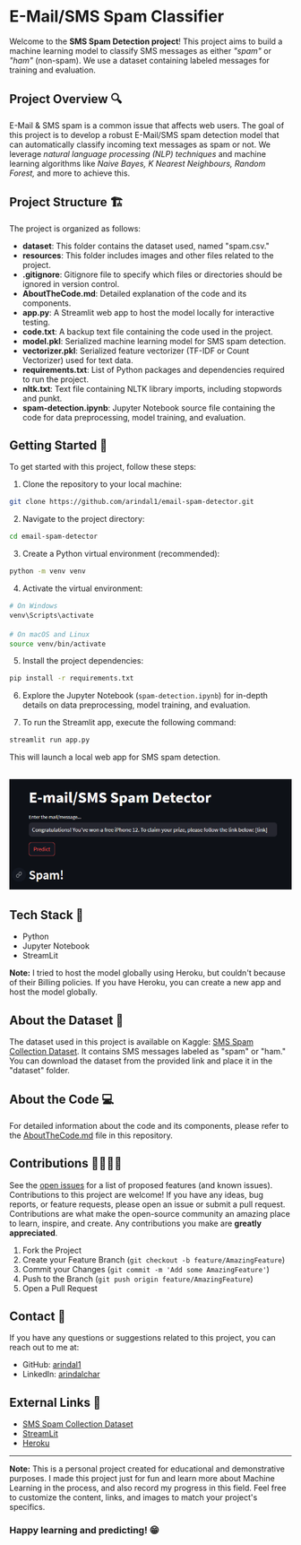 # E-Mail/SMS Spam Classifier

Welcome to the **SMS Spam Detection project**! This project aims to build a machine learning model to classify SMS messages as either *"spam"* or *"ham"* (non-spam). We use a dataset containing labeled messages for training and evaluation.

## Project Overview 🔍

E-Mail & SMS spam is a common issue that affects web users. The goal of this project is to develop a robust E-Mail/SMS spam detection model that can automatically classify incoming text messages as spam or not. We leverage *natural language processing (NLP) techniques* and machine learning algorithms like *Naive Bayes, K Nearest Neighbours, Random Forest,* and more to achieve this.

## Project Structure 🏗️

The project is organized as follows: 

- **dataset**: This folder contains the dataset used, named "spam.csv."
- **resources**: This folder includes images and other files related to the project.
- **.gitignore**: Gitignore file to specify which files or directories should be ignored in version control.
- **AboutTheCode.md**: Detailed explanation of the code and its components.
- **app.py**: A Streamlit web app to host the model locally for interactive testing.
- **code.txt**: A backup text file containing the code used in the project.
- **model.pkl**: Serialized machine learning model for SMS spam detection.
- **vectorizer.pkl**: Serialized feature vectorizer (TF-IDF or Count Vectorizer) used for text data.
- **requirements.txt**: List of Python packages and dependencies required to run the project.
- **nltk.txt**: Text file containing NLTK library imports, including stopwords and punkt.
- **spam-detection.ipynb**: Jupyter Notebook source file containing the code for data preprocessing, model training, and evaluation.

## Getting Started 🛫

To get started with this project, follow these steps:

1. Clone the repository to your local machine:

```bash
git clone https://github.com/arindal1/email-spam-detector.git
```

2. Navigate to the project directory:

```bash
cd email-spam-detector
```

3. Create a Python virtual environment (recommended):

```bash
python -m venv venv
```

4. Activate the virtual environment:

```bash
# On Windows
venv\Scripts\activate

# On macOS and Linux
source venv/bin/activate
```

5. Install the project dependencies:

```bash
pip install -r requirements.txt
```

6. Explore the Jupyter Notebook (`spam-detection.ipynb`) for in-depth details on data preprocessing, model training, and evaluation.

7. To run the Streamlit app, execute the following command:

```bash
streamlit run app.py
```

This will launch a local web app for SMS spam detection.
<br>
<br>

![Project Preview](./resources/1.png)

## Tech Stack 🔧

- Python
- Jupyter Notebook
- StreamLit

**Note:** I tried to host the model globally using Heroku, but couldn't because of their Billing policies. If you have Heroku, you can create a new app and host the model globally.

## About the Dataset 💾

The dataset used in this project is available on Kaggle: [SMS Spam Collection Dataset](https://www.kaggle.com/datasets/uciml/sms-spam-collection-dataset). It contains SMS messages labeled as "spam" or "ham." You can download the dataset from the provided link and place it in the "dataset" folder.

## About the Code 💻

For detailed information about the code and its components, please refer to the [AboutTheCode.md](./AboutTheCode.md) file in this repository.

## Contributions 🫱🏼‍🫲🏽

See the [open issues](https://github.com/arindal1/Dogs-Vs-Cats-Classifier/issues) for a list of proposed features (and known issues). <br>
Contributions to this project are welcome! If you have any ideas, bug reports, or feature requests, please open an issue or submit a pull request. Contributions are what make the open-source community an amazing place to learn, inspire, and create. Any contributions you make are **greatly appreciated**.

1. Fork the Project
2. Create your Feature Branch (`git checkout -b feature/AmazingFeature`)
3. Commit your Changes (`git commit -m 'Add some AmazingFeature'`)
4. Push to the Branch (`git push origin feature/AmazingFeature`)
5. Open a Pull Request

## Contact 📱

If you have any questions or suggestions related to this project, you can reach out to me at:

- GitHub: [arindal1](https://github.com/arindal1)
- LinkedIn: [arindalchar](https://www.linkedin.com/arindalchar/)

## External Links 🔗

- [SMS Spam Collection Dataset](https://www.kaggle.com/datasets/uciml/sms-spam-collection-dataset)
- [StreamLit](https://docs.streamlit.io/)
- [Heroku](https://dashboard.heroku.com/apps)

---

**Note:** This is a personal project created for educational and demonstrative purposes. I made this project just for fun and learn more about Machine Learning in the process, and also record my progress in this field. Feel free to customize the content, links, and images to match your project's specifics.

### Happy learning and predicting! 😁
